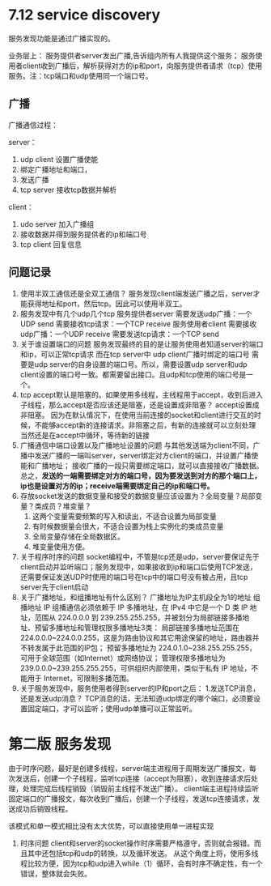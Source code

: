 # 7.12 service discovery

服务发现功能是通过广播实现的。

业务层上：
服务提供者server发出广播,告诉组内所有人我提供这个服务；
服务使用者client收到广播后，解析获得对方的ip和port，向服务提供者请求（tcp）使用服务。注：tcp端口和udp使用同一个端口号。

## 广播

广播通信过程：

server：
1. udp client 设置广播使能
2. 绑定广播地址和端口，
3. 发送广播
4. tcp server 接收tcp数据并解析

client：
1. udo server 加入广播组
2. 接收数据并得到服务提供者的ip和端口号
3. tcp client 回复信息

## 问题记录
1. 使用半双工通信还是全双工通信？
服务发现client端发送广播之后，server才能获得地址和port，然后tcp。因此可以使用半双工。
2. 服务发现中有几个udp几个tcp
服务提供者server
需要发送udp广播：一个UDP send
需要接收tcp请求：一个TCP receive
服务使用者client
需要接收udp广播：一个UDP receive
需要发送tcp请求：一个TCP send
3. 关于谁设置端口的问题
服务发现最终的目的是让服务使用者知道server的端口和ip，可以正常tcp请求
而在tcp server中 udp client广播时绑定的端口号 需要是udp server的自身设置的端口号。所以，需要设置udp server和udp client设置的端口号一致。都需要留出接口。且udp和tcp使用的端口号是一个。
4. tcp accept默认是阻塞的。如果使用多线程，主线程用于accept，收到后进入子线程，那么accept是否应该还是阻塞，还是设置成非阻塞？
accept设置成非阻塞。
因为在默认情况下，在使用当前连接的socket和client进行交互的时候，不能够accept新的连接请求。非阻塞之后，有新的连接就可以立刻处理
当然还是在accept中循环，等待新的链接
5. 广播通信中端口设置以及广播地址设置的问题
与其他发送端为client不同，广播中发送广播的一端叫server，server绑定对方client的端口，并设置广播使能和广播地址；
接收广播的一段只需要绑定端口，就可以直接接收广播数据。
总之，**发送的一端需要绑定对方的端口号，因为要发送到对方的那个端口上，ip也是设置对方的ip；receive端需要绑定自己的ip和端口号。**
6. 存放socket发送的数据变量和接受的数据变量应该设置为？全局变量？局部变量？类成员？堆变量？
    1. 这两个变量需要频繁的写入和读出，不适合设置为局部变量
    2. 有时候数据量会很大，不适合设置为栈上实例化的类成员变量
    3. 全局变量存储在全局数据区。
    4. 堆变量使用方便。
7. 关于程序时序的问题
socket编程中，不管是tcp还是udp，server要保证先于client启动并监听端口；服务发现中，如果接收到ip和端口后使用TCP发送，还需要保证发送UDP时使用的端口号在tcp中的端口号没有被占用，且tcp server先于client启动
8. 关于广播地址，和组播地址有什么区别？
广播地址为IP主机段全为1的地址
组播地址
IP 组播通信必须依赖于 IP 多播地址，在 IPv4 中它是一个 D 类 IP 地址，范围从 224.0.0.0 到 239.255.255.255，并被划分为局部链接多播地址、预留多播地址和管理权限多播地址3类：
局部链接多播地址范围在 224.0.0.0~224.0.0.255，这是为路由协议和其它用途保留的地址，路由器并不转发属于此范围的IP包；
预留多播地址为 224.0.1.0~238.255.255.255，可用于全球范围（如Internet）或网络协议；
管理权限多播地址为 239.0.0.0~239.255.255.255，可供组织内部使用，类似于私有 IP 地址，不能用于 Internet，可限制多播范围。
9. 关于服务发现中，服务使用者得到server的IP和port之后：
1.发送TCP消息，还是发送udp消息？
TCP消息的话，无法知道udp绑定的哪个端口，必须要设置固定端口，才可以监听；使用udp单播可以正常监听。

# 第二版 服务发现
由于时序问题，最好是创建多线程，server端主进程用于周期发送广播报文，每次发送后，创建一个子线程，监听tcp连接（accept为阻塞），收到连接请求后处理，处理完成后线程销毁（销毁前主线程不发送广播）。
client端主进程持续监听固定端口的广播报文，每次收到广播后，创建一个子线程，发送tcp连接请求，发送成功后销毁线程。

该模式和单一模式相比没有太大优势，可以直接使用单一进程实现

1. 时序问题
client和server的socket操作时序需要严格遵守，否则就会报错。而且其中还包括tcp和udp的转换，以及循环发送。
从这个角度上将，使用多线程比较方便，因为tcp和udp进入while（1）循环，会有时序不确定性，有一个错误，整体就会失败。
    